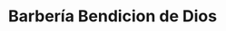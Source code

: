 ---
title: "Barbería Bendicion de Dios"
url: /santa-ana/barberia-bendicion-de-dios/
shop: Friseur
---